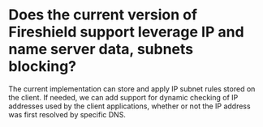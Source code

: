 # Does the current version of Fireshield support leverage IP and name server data, subnets blocking?

The current implementation can store and apply IP subnet rules stored on the client. If needed, we can add support for dynamic checking of IP addresses used by the client applications, whether or not the IP address was first resolved by specific DNS.

